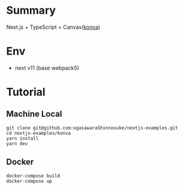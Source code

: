 # Summary
Next.js + TypeScript + Canvas([konva](https://github.com/konvajs/react-konva))

# Env
- next v11 (base webpack5)

# Tutorial

## Machine Local

```tsx
git clone git@github.com:ogasawaraShinnosuke/nextjs-examples.git
cd nextjs-examples/konva
yarn install
yarn dev
```

## Docker

```tsx
docker-compose build
docker-compose up
```
